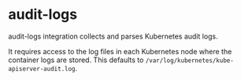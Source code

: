 # audit-logs

audit-logs integration collects and parses Kubernetes audit logs.

It requires access to the log files in each Kubernetes node where the container logs are stored.
This defaults to `/var/log/kubernetes/kube-apiserver-audit.log`.